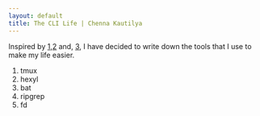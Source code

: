 ```yaml
---
layout: default
title: The CLI Life | Chenna Kautilya
---
```


Inspired by [1],[2] and, [3], I have decided to write down the tools that I use
to make my life easier.

1. tmux
2. hexyl
3. bat
4. ripgrep
5. fd

[1]: https://mayvaneday.art/cli.html
[2]: https://www.wezm.net/technical/2019/10/useful-command-line-tools/
[3]: https://boyter.org/posts/my-list-of-useful-command-line-tools/
